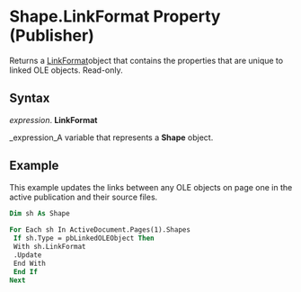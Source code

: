 
# Shape.LinkFormat Property (Publisher)

Returns a  [LinkFormat](5b588edd-b026-cfc7-4acb-77290ae4d297.md)object that contains the properties that are unique to linked OLE objects. Read-only.


## Syntax

 _expression_. **LinkFormat**

 _expression_A variable that represents a  **Shape** object.


## Example

This example updates the links between any OLE objects on page one in the active publication and their source files.


```vb
Dim sh As Shape 
 
For Each sh In ActiveDocument.Pages(1).Shapes 
 If sh.Type = pbLinkedOLEObject Then 
 With sh.LinkFormat 
 .Update 
 End With 
 End If 
Next
```

